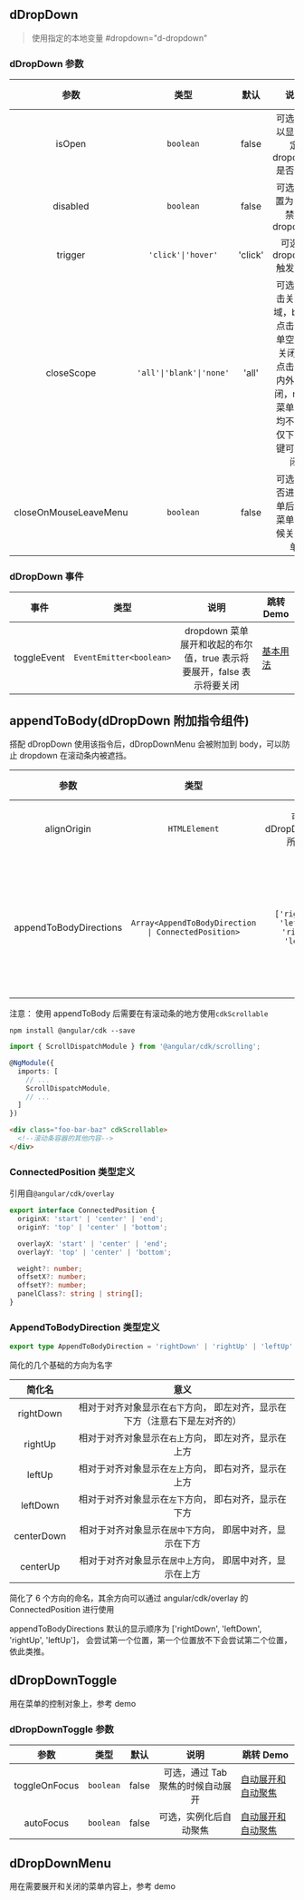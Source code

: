 ## dDropDown

> 使用指定的本地变量 #dropdown="d-dropdown"

### dDropDown 参数

|         参数          |           类型           |  默认   |                                                      说明                                                       | 跳转 Demo                                                         |
| :-------------------: | :----------------------: | :-----: | :-------------------------------------------------------------------------------------------------------------: | ----------------------------------------------------------------- |
|        isOpen         |        `boolean`         |  false  |                                      可选，可以显示指定 dropdown 是否打开                                       |
|       disabled        |        `boolean`         |  false  |                                         可选，设置为 true 禁用 dropdown                                         |
|        trigger        |    `'click'\|'hover'`    | 'click' |                                             可选，dropdown 触发方式                                             | [悬浮下拉](/components/dropdown/demo#suspension-drop-down) |
|      closeScope       | `'all'\|'blank'\|'none'` |  'all'  | 可选，点击关闭区域，blank 点击非菜单空白才关闭, all 点击菜单内外都关闭，none 菜单内外均不关闭仅下拉按键可以关闭 | [关闭触发点设置](/components/dropdown/demo#turn-off-trigger-point-settings) |
| closeOnMouseLeaveMenu |        `boolean`         |  false  |                                   可选，是否进入菜单后离开菜单的时候关闭菜单                                    |[多级下拉菜单](/components/dropdown/demo#multi-level-drop-down-menu)

### dDropDown 事件

|    事件     |          类型           |                                  说明                                  | 跳转 Demo                                     |
| :---------: | :---------------------: | :--------------------------------------------------------------------: | --------------------------------------------- |
| toggleEvent | `EventEmitter<boolean>` | dropdown 菜单展开和收起的布尔值，true 表示将要展开，false 表示将要关闭 | [基本用法](/components/dropdown/demo#basic-usage) |

## appendToBody(dDropDown 附加指令组件)

搭配 dDropDown 使用该指令后，dDropDownMenu 会被附加到 body，可以防止 dropdown 在滚动条内被遮挡。

|          参数          |                        类型                         |                       默认                       |                  说明                   | 跳转 Demo                                                 |
| :--------------------: | :-------------------------------------------------: | :----------------------------------------------: | :-------------------------------------: | --------------------------------------------------------- |
|      alignOrigin       |                    `HTMLElement`                    |          可选，dDropDownToggle 所在对象          |             指定对齐的对象              | [设置展开位置处理](/components/dropdown/demo#when-using-appendtobody) |
| appendToBodyDirections | `Array<AppendToBodyDirection \| ConnectedPosition>` | `['rightDown', 'leftDown', 'rightUp', 'leftUp']` | 可选， 方向数组优先采用数组里靠前的位置 | [设置展开位置处理](/components/dropdown/demo#when-using-appendtobody) |

注意： 使用 appendToBody 后需要在有滚动条的地方使用`cdkScrollable`

```terminal
npm install @angular/cdk --save
```

```TypeScript
import { ScrollDispatchModule } from '@angular/cdk/scrolling';

@NgModule({
  imports: [
    // ...
    ScrollDispatchModule,
    // ...
  ]
})
```

```html
<div class="foo-bar-baz" cdkScrollable>
  <!--滚动条容器的其他内容-->
</div>
```

### ConnectedPosition 类型定义

引用自`@angular/cdk/overlay`

```TypeScript
export interface ConnectedPosition {
  originX: 'start' | 'center' | 'end';
  originY: 'top' | 'center' | 'bottom';

  overlayX: 'start' | 'center' | 'end';
  overlayY: 'top' | 'center' | 'bottom';

  weight?: number;
  offsetX?: number;
  offsetY?: number;
  panelClass?: string | string[];
}
```

### AppendToBodyDirection 类型定义

```typescript
export type AppendToBodyDirection = 'rightDown' | 'rightUp' | 'leftUp' | 'leftDown' | 'centerDown' | 'centerUp';
```

简化的几个基础的方向为名字

|   简化名   |                                    意义                                     |
| :--------: | :-------------------------------------------------------------------------: |
| rightDown  | 相对于对齐对象显示在`右下`方向， 即左对齐，显示在下方（注意右下是左对齐的） |
|  rightUp   |            相对于对齐对象显示在`右上`方向， 即左对齐，显示在上方            |
|   leftUp   |            相对于对齐对象显示在`左上`方向， 即右对齐，显示在上方            |
|  leftDown  |            相对于对齐对象显示在`左下`方向， 即右对齐，显示在下方            |
| centerDown |          相对于对齐对象显示在`居中下`方向， 即居中对齐，显示在下方          |
|  centerUp  |          相对于对齐对象显示在`居中上`方向， 即居中对齐，显示在上方          |

简化了 6 个方向的命名，其余方向可以通过 angular/cdk/overlay 的 ConnectedPosition 进行使用

appendToBodyDirections 默认的显示顺序为 ['rightDown', 'leftDown', 'rightUp', 'leftUp']，
会尝试第一个位置，第一个位置放不下会尝试第二个位置，依此类推。

## dDropDownToggle

用在菜单的控制对象上，参考 demo

### dDropDownToggle 参数

|     参数      |   类型    | 默认  |               说明                | 跳转 Demo                                                    |
| :-----------: | :-------: | :---: | :-------------------------------: | ------------------------------------------------------------ |
| toggleOnFocus | `boolean` | false | 可选，通过 Tab 聚焦的时候自动展开 | [自动展开和自动聚焦](/components/dropdown/demo#auto-expand-and-auto-focus) |
|   autoFocus   | `boolean` | false |      可选，实例化后自动聚焦       |[自动展开和自动聚焦](/components/dropdown/demo#auto-expand-and-auto-focus) |

## dDropDownMenu

用在需要展开和关闭的菜单内容上，参考 demo
